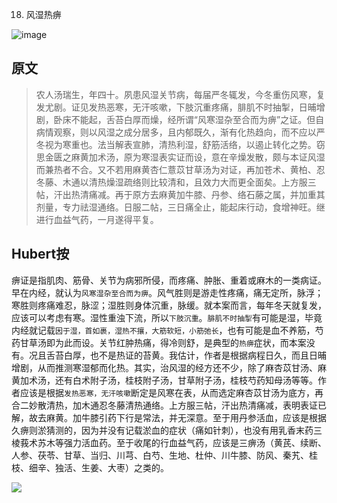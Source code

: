 18. 风湿热痹  

![image](https://mmbiz.qpic.cn/mmbiz_jpg/KnkQiaUcAGWt9ib8QwaYtnEicAtq03ibUibaFc44hxeUwS03o6ZPN6JLhPaRgQNhwliaYicGyN6cCKKWS2OKClbeFrmicg/0?wx_fmt=jpeg)  

## 原文  

> 农人汤瑞生，年四十。夙患风湿关节病，每届严冬辄发，今冬重伤风寒，复发尤剧。证见发热恶寒，无汗咳嗽，下肢沉重疼痛，腓肌不时抽掣，日晡增剧，卧床不能起，舌苔白厚而燥，经所谓“风寒湿杂至合而为痹”之证。但自病情观察，则以风湿之成分居多，且内郁既久，渐有化热趋向，而不应以严冬视为寒重也。法当解表宣肺，清热利湿，舒筋活络，以遏止转化之势。窃思金匮之麻黄加术汤，原为寒湿表实证而设，意在辛燥发散，颇与本证风湿而兼热者不合。又不若用麻黄杏仁薏苡甘草汤为对证，再加苍术、黄柏、忍冬藤、木通以清热燥湿疏络则比较清和，且效力大而更全面矣。上方服三帖，汗出热清痛减。再于原方去麻黄加牛膝、丹参、络石藤之属，并加重其剂量，专力祛湿通络。日服二帖，三日痛全止，能起床行动，食增神旺。继进行血益气药，一月遂得平复。  

## Hubert按  
痹证是指肌肉、筋骨、关节为病邪所侵，而疼痛、肿胀、重着或麻木的一类病证。早在内经，就认为`风寒湿杂至合而为痹`。风气胜则是游走性疼痛，痛无定所，脉浮；寒胜则疼痛难忍，脉涩；湿胜则身体沉重，脉缓。就本案而言，每年冬天就复发，应该可以考虑有寒。湿性重浊下流，所以`下肢沉重`。`腓肌不时抽掣`有可能是湿，毕竟内经就记载`因于湿，首如裹，湿热不攘，大筋软短，小筋弛长`，也有可能是血不养筋，芍药甘草汤即为此而设。关节红肿热痛，得冷则舒，是典型的`热痹`症状，而本案没有。况且舌苔白厚，也不是热证的苔黄。我估计，作者是根据病程日久，而且日晡增剧，从而推测寒湿郁而化热。其实，治风湿的经方还不少，除了麻杏苡甘汤、麻黄加术汤，还有白术附子汤，桂枝附子汤，甘草附子汤，桂枝芍药知母汤等等。作者应该是根据`发热恶寒，无汗咳嗽`断定是风寒在表，从而选定麻杏苡甘汤为底方，再合二妙散清热，加木通忍冬藤清热通络。上方服三帖，汗出热清痛减，表明表证已解，故去麻黄。加牛膝引药下行是常法，并无深意。至于用丹参活血，应该是根据久痹则淤猜测的，因为并没有记载淤血的症状（痛如针刺），也没有用乳香末药三棱莪术苏木等强力活血药。至于收尾的行血益气药，应该是三痹汤（黄芪、续断、人参、茯苓、甘草、当归、川芎、白芍、生地、杜仲、川牛膝、防风、秦艽、桂枝、细辛、独活、生姜、大枣）之类的。


![](https://upload-images.jianshu.io/upload_images/9738519-0aabc1e8a65f3ac5.png?imageMogr2/auto-orient/strip%7CimageView2/2/w/1240)  